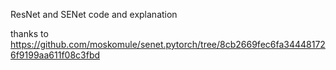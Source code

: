 
ResNet and SENet code and explanation

thanks to https://github.com/moskomule/senet.pytorch/tree/8cb2669fec6fa344481726f9199aa611f08c3fbd
